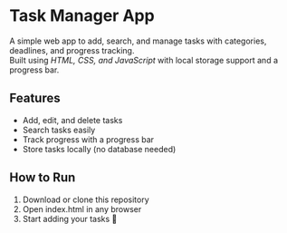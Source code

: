 # Task Manager App

A simple web app to add, search, and manage tasks with categories, deadlines, and progress tracking.  
Built using *HTML, CSS, and JavaScript* with local storage support and a progress bar.

## Features
- Add, edit, and delete tasks  
- Search tasks easily  
- Track progress with a progress bar  
- Store tasks locally (no database needed)  

## How to Run
1. Download or clone this repository  
2. Open index.html in any browser  
3. Start adding your tasks 🚀